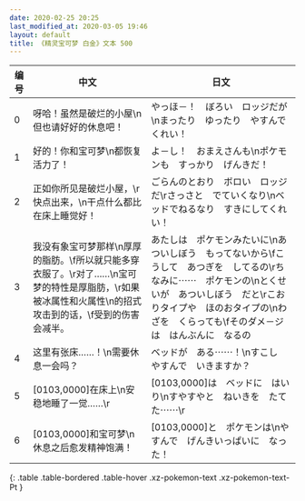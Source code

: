 ```yaml
---
date: 2020-02-25 20:25
last_modified_at: 2020-03-05 19:46
layout: default
title: 《精灵宝可梦 白金》文本 500
---
```

| 编号 | 中文 | 日文 |
| ---- | ---- | ---- |
| 0 | 呀哈！虽然是破烂的小屋\n但也请好好的休息吧！ | やっほ－！　ぼろい　ロッジだが\nまったり　ゆったり　やすんでくれい！ |
| 1 | 好的！你和宝可梦\n都恢复活力了！ | よ－し！　おまえさんも\nポケモンも　すっかり　げんきだ！ |
| 2 | 正如你所见是破烂小屋，\r快点出来，\n干点什么都比在床上睡觉好！ | ごらんのとおり　ボロい　ロッジだ\rさっさと　でていくなり\nベッドでねるなり　すきにしてくれい！ |
| 3 | 我没有象宝可梦那样\n厚厚的脂肪。\f所以就只能多穿衣服了。\r对了……\n宝可梦的特性是厚脂肪，\r如果被冰属性和火属性\n的招式攻击到的话，\f受到的伤害会减半。 | あたしは　ポケモンみたいに\nあついしぼう　もってないから\fこうして　あつぎを　してるの\rちなみに⋯⋯　ポケモンの\nとくせいが　あついしぼう　だと\rこおりタイプや　ほのおタイプの\nわざを　くらっても\fそのダメ－ジは　はんぶんに　なるの |
| 4 | 这里有张床……！\n需要休息一会吗？ | ベッドが　ある⋯⋯！\nすこし　やすんで　いきますか？ |
| 5 | [0103,0000]在床上\n安稳地睡了一觉……\r | [0103,0000]は　ベッドに　はいり\nすやすやと　ねいきを　たてた⋯⋯\r |
| 6 | [0103,0000]和宝可梦\n休息之后愈发精神饱满！ | [0103,0000]と　ポケモンは\nやすんで　げんきいっぱいに　なった！ |
{: .table .table-bordered .table-hover .xz-pokemon-text .xz-pokemon-text-Pt }